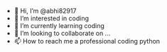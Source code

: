 - 👋 Hi, I’m @abhi82917
- 👀 I’m interested in coding
- 🌱 I’m currently learning coding
- 💞️ I’m looking to collaborate on ...
- 📫 How to reach me a professional coding python 

<!---
abhi82917/abhi82917 is a ✨ special ✨ repository because its `README.md` (this file) appears on your GitHub profile.
You can click the Preview link to take a look at your changes.
--->
